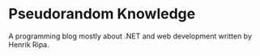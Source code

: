 # Pseudorandom Knowledge
A programming blog mostly about .NET and web development written by Henrik Ripa.
